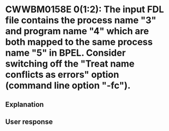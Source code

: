 # CWWBM0158E 0(1:2): The input FDL file contains the process name "3" and program name "4" which are both mapped to the same process name "5" in BPEL. Consider switching off the "Treat name conflicts as errors" option (command line option "-fc").

## Explanation

## User response